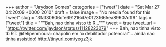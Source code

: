 
+++
author = "Jaydson Gomes"
categories = ["tweet"]
date = "Sat Mar 27 04:20:09 +0000 2010"
draft = false
image = "No media found for this Tweet"
slug = "3fa130606cfe691216d7e0123f665ea89607dff9"
tags = ["tweet"]
title = """Bah, nao tinha visto tb R..."""
tweet = true
tweet_url = "https://twitter.com/jaydson/status/11128223079"
+++
Bah, nao tinha visto tb RT: @felipenmoura: chapolin em 'o debilitador potencial"... ainda nao tinha assistido! http://tinyurl.com/yegz3jk
